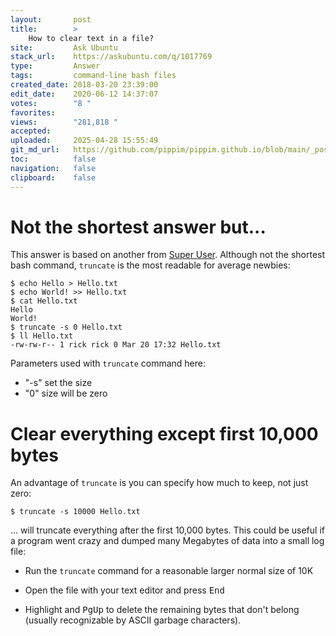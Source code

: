 ```yaml
---
layout:       post
title:        >
    How to clear text in a file?
site:         Ask Ubuntu
stack_url:    https://askubuntu.com/q/1017769
type:         Answer
tags:         command-line bash files
created_date: 2018-03-20 23:39:00
edit_date:    2020-06-12 14:37:07
votes:        "8 "
favorites:    
views:        "281,818 "
accepted:     
uploaded:     2025-04-28 15:55:49
git_md_url:   https://github.com/pippim/pippim.github.io/blob/main/_posts/2018/2018-03-20-How-to-clear-text-in-a-file_.md
toc:          false
navigation:   false
clipboard:    false
---
```


# Not the shortest answer but...

This answer is based on another from [Super User][1]. Although not the shortest bash command, `truncate` is the most readable for average newbies:

``` 
$ echo Hello > Hello.txt
$ echo World! >> Hello.txt
$ cat Hello.txt
Hello
World!
$ truncate -s 0 Hello.txt
$ ll Hello.txt
-rw-rw-r-- 1 rick rick 0 Mar 20 17:32 Hello.txt
```

Parameters used with `truncate` command here:

- "-s" set the size
- "0" size will be zero

# Clear everything except first 10,000 bytes

An advantage of `truncate` is you can specify how much to keep, not just zero:

``` 
$ truncate -s 10000 Hello.txt
```

... will truncate everything after the first 10,000 bytes. This could be useful if a program went crazy and dumped many Megabytes of data into a small log file:

- Run the `truncate` command for a reasonable larger normal size of 10K
- Open the file with your text editor and press <kbd>End</kbd>
- Highlight and <kbd>PgUp</kbd> to delete the remaining bytes that don't belong (usually recognizable by ASCII garbage characters).

  [1]: https://superuser.com/a/634217/662962
